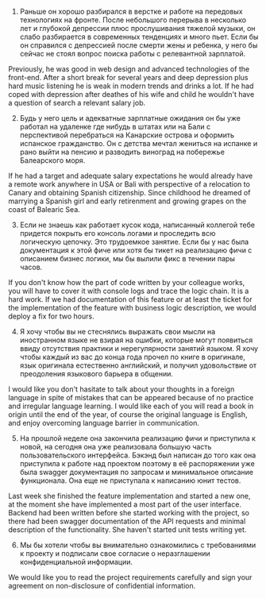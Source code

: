 1. Раньше он хорошо разбирался в верстке и работе на передовых технологиях на фронте. После небольшого перерыва в несколько лет и глубокой депрессии плюс прослушивания тяжелой музыки, он слабо разбирается в современных тенденциях и много пьет. Если бы он справился с депрессией после смерти жены и ребенка, у него бы сейчас не стоял вопрос поиска работы с релевантной зарплатой.

Previously, he was good in web design and advanced technologies of the front-end. After a short break for several years and deep depression plus hard music listening he is weak in modern trends and drinks a lot. If he had coped with depression after deathes of his wife and child he wouldn't have a question of search a relevant salary job.    

2. Будь у него цель и адекватные зарплатные ожидания он бы уже работал на удаленке где нибудь в штатах или на Бали с перспективой перебраться на Канарские острова и оформить испанское гражданство. Он с детства мечтал жениться на испанке и рано выйти на пенсию и разводить виноград на побережье Балеарского моря.

If he had a target and adequate salary expectations he would already have a remote work anywhere in USA or Bali with perspective of a relocation to Canary and obtaining Spanish citizenship. Since childhood he dreamed of marrying a Spanish girl and early retirenment and growing grapes on the coast of Balearic Sea.

3. Если не знаешь как работает кусок кода, написанный коллегой тебе придется покрыть его консоль логами и проследить всю логическую цепочку. Это трудоемкое занятие. Если бы у нас была документация к этой фиче или хотя бы тикет на реализацию фичи с описанием бизнес логики, мы бы вылили фикс в течении пары часов.

If you don't know how the part of code written by your colleague works, you will have to cover it with console logs and trace the logic chain. It is a hard work. If we had documentation of this feature or at least the ticket for the implementation of the feature with business logic description, we would deploy a fix for two hours. 

4. Я хочу чтобы вы не стеснялись выражать свои мысли на иностранном языке не взирая на ошибки, которые могут появиться ввиду отсутствия практики и нерегулярности занятий языком. Я хочу чтобы каждый из вас до конца года прочел по книге в оригинале, язык оригинала естественно английский, и получил удовольствие от преодоления языкового барьера в общении.

I would like you don't hasitate to talk about your thoughts in a foreign language in spite of mistakes that can be appeared because of no practice and irregular language learning. I would like each of you will read a book in origin until the end of the year, of course the original language is English, and enjoy overcoming language barrier in communication. 

5. На прошлой неделе она закончила реализацию фичи и приступила к новой, на сегодня она уже реализовала большую часть пользовательского интерфейса. Бэкэнд был написан до того как она приступила к работе над проектом поэтому в её распоряжении уже была swagger документация по запросам и минимальное описание функционала. Она еще не приступала к написанию юнит тестов.

Last week she finished the feature implementation and started a new one, at the moment she have implemented a most part of the user interface. Backend had been written before she started working with the project, so there had been swagger documentation of the API requests and minimal description of the functionality. She haven't started unit tests writing yet.         

6. Мы бы хотели чтобы вы внимательно ознакомились с требованиями к проекту и подписали свое согласие о неразглашении конфиденциальной информации. 

We would like you to read the project requirements carefully and sign your agreement on non-disclosure of confidential information.